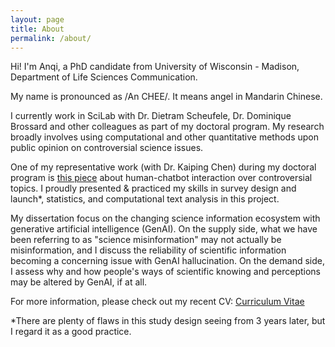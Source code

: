 ```yaml
---
layout: page
title: About
permalink: /about/
---
```


Hi! I'm Anqi, a PhD candidate from University of Wisconsin - Madison, Department of Life Sciences Communication.

My name is pronounced as /An CHEE/. It means angel in Mandarin Chinese. 

I currently work in SciLab with Dr. Dietram Scheufele, Dr. Dominique Brossard and other colleagues as part of my doctoral program. My research broadly involves using computational and other quantitative methods upon public opinion on controversial science issues.

One of my representative work (with Dr. Kaiping Chen) during my doctoral program is [this piece](https://www.nature.com/articles/s41598-024-51969-w) about human-chatbot interaction over controversial topics. I proudly presented & practiced my skills in survey design and launch*, statistics, and computational text analysis in this project.

My dissertation focus on the changing science information ecosystem with generative artificial intelligence (GenAI). On the supply side, what we have been referring to as "science misinformation" may not actually be misinformation, and I discuss the reliability of scientific information becoming a concerning issue with GenAI hallucination. On the demand side, I assess why and how people's ways of scientific knowing and perceptions may be altered by GenAI, if at all.

For more information, please check out my recent CV:
[Curriculum Vitae](https://anqishao.com/cv/ "CV") 

*There are plenty of flaws in this study design seeing from 3 years later, but I regard it as a good practice.
